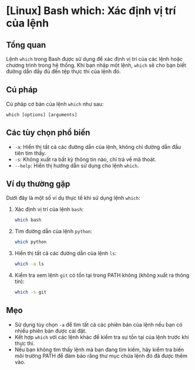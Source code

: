 # [Linux] Bash which: Xác định vị trí của lệnh

## Tổng quan
Lệnh `which` trong Bash được sử dụng để xác định vị trí của các lệnh hoặc chương trình trong hệ thống. Khi bạn nhập một lệnh, `which` sẽ cho bạn biết đường dẫn đầy đủ đến tệp thực thi của lệnh đó.

## Cú pháp
Cú pháp cơ bản của lệnh `which` như sau:
```
which [options] [arguments]
```

## Các tùy chọn phổ biến
- `-a`: Hiển thị tất cả các đường dẫn của lệnh, không chỉ đường dẫn đầu tiên tìm thấy.
- `-s`: Không xuất ra bất kỳ thông tin nào, chỉ trả về mã thoát.
- `--help`: Hiển thị hướng dẫn sử dụng cho lệnh `which`.

## Ví dụ thường gặp
Dưới đây là một số ví dụ thực tế khi sử dụng lệnh `which`:

1. Xác định vị trí của lệnh `bash`:
   ```bash
   which bash
   ```

2. Tìm đường dẫn của lệnh `python`:
   ```bash
   which python
   ```

3. Hiển thị tất cả các đường dẫn của lệnh `ls`:
   ```bash
   which -a ls
   ```

4. Kiểm tra xem lệnh `git` có tồn tại trong PATH không (không xuất ra thông tin):
   ```bash
   which -s git
   ```

## Mẹo
- Sử dụng tùy chọn `-a` để tìm tất cả các phiên bản của lệnh nếu bạn có nhiều phiên bản được cài đặt.
- Kết hợp `which` với các lệnh khác để kiểm tra sự tồn tại của lệnh trước khi thực thi.
- Nếu bạn không tìm thấy lệnh mà bạn đang tìm kiếm, hãy kiểm tra biến môi trường PATH để đảm bảo rằng thư mục chứa lệnh đó đã được thêm vào.